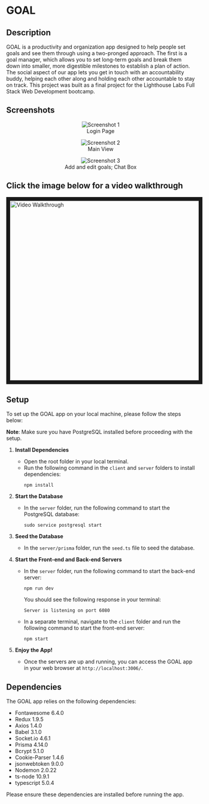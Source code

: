# GOAL 

## Description

GOAL is a productivity and organization app designed to help people set goals and see them through using a two-pronged approach. The first is a goal manager, which allows you to set long-term goals and break them down into smaller, more digestible milestones to establish a plan of action. The social aspect of our app lets you get in touch with an accountability buddy, helping each other along and holding each other accountable to stay on track. This project was built as a final project for the Lighthouse Labs Full Stack Web Development bootcamp.

## Screenshots

<p align="center">
  <img src="./documents/image/image1.jpg" alt="Screenshot 1">
  <br>
  Login Page
</p>


<p align="center">
  <img src="./documents/image/image2.jpg" alt="Screenshot 2">
  <br>
  Main View
</p>


<p align="center">
  <img src="./documents/image/image3.jpg" alt="Screenshot 3">
  <br>
  Add and edit goals; Chat Box
</p>

## Click the image below for a video walkthrough
<a href="http://www.youtube.com/watch?feature=player_embedded&v=Je-H89G8CmQ
" target="_blank"><img src="http://img.youtube.com/vi/Je-H89G8CmQ/0.jpg" 
alt="Video Walkthrough" width="640" height="480" border="10" /></a>

## Setup

To set up the GOAL app on your local machine, please follow the steps below:

**Note**: Make sure you have PostgreSQL installed before proceeding with the setup.

1. **Install Dependencies**
   - Open the root folder in your local terminal.
   - Run the following command in the `client` and `server` folders to install dependencies:
     ```
     npm install
     ```

2. **Start the Database**
   - In the `server` folder, run the following command to start the PostgreSQL database:
     ```
     sudo service postgresql start
     ```

3. **Seed the Database**
   - In the `server/prisma` folder, run the `seed.ts` file to seed the database.

4. **Start the Front-end and Back-end Servers**
   - In the `server` folder, run the following command to start the back-end server:
     ```
     npm run dev
     ```
     You should see the following response in your terminal:
     ```
     Server is listening on port 6080
     ```
   - In a separate terminal, navigate to the `client` folder and run the following command to start the front-end server:
     ```
     npm start
     ```

5. **Enjoy the App!**
   - Once the servers are up and running, you can access the GOAL app in your web browser at `http://localhost:3006/`.

## Dependencies

The GOAL app relies on the following dependencies:

- Fontawesome 6.4.0
- Redux 1.9.5
- Axios 1.4.0
- Babel 3.1.0
- Socket.io 4.6.1
- Prisma 4.14.0
- Bcrypt 5.1.0
- Cookie-Parser 1.4.6
- jsonwebtoken 9.0.0
- Nodemon 2.0.22
- ts-node 10.9.1
- typescript 5.0.4

Please ensure these dependencies are installed before running the app.
